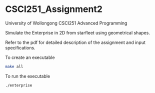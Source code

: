 # CSCI251_Assignment2

University of Wollongong
CSCI251 Advanced Programming

Simulate the Enterprise in 2D from starfleet using geometrical shapes.

Refer to the pdf for detailed description of the assignment and input specifications.

To create an executable 
```bash
make all
```

To run the executable
```bash
./enterprise
```
